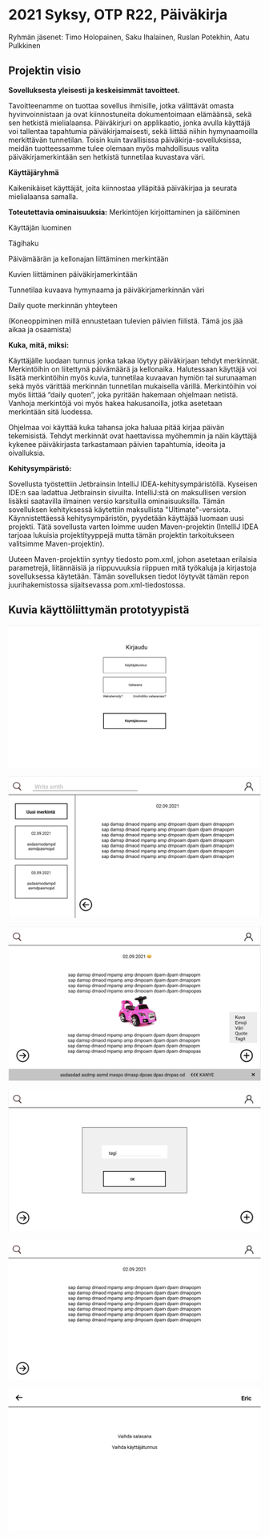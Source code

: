 # 2021 Syksy, OTP R22, Päiväkirja
Ryhmän jäsenet: Timo Holopainen, Saku Ihalainen, Ruslan Potekhin, Aatu Pulkkinen
## Projektin visio

**Sovelluksesta yleisesti ja keskeisimmät tavoitteet.**

Tavoitteenamme on tuottaa sovellus ihmisille, jotka välittävät omasta hyvinvoinnistaan ja ovat kiinnostuneita dokumentoimaan elämäänsä, sekä sen hetkistä mielialaansa. Päiväkirjuri on applikaatio, jonka avulla käyttäjä voi tallentaa tapahtumia päiväkirjamaisesti, sekä liittää niihin hymynaamoilla merkittävän tunnetilan. Toisin kuin tavallisissa päiväkirja-sovelluksissa, meidän tuotteessamme tulee olemaan myös mahdollisuus valita päiväkirjamerkintään sen hetkistä tunnetilaa kuvastava väri.

**Käyttäjäryhmä**

Kaikenikäiset käyttäjät, joita kiinnostaa ylläpitää päiväkirjaa ja seurata mielialaansa samalla.

**Toteutettavia ominaisuuksia:**
Merkintöjen kirjoittaminen ja säilöminen

Käyttäjän luominen

Tägihaku

Päivämäärän ja kellonajan liittäminen merkintään

Kuvien liittäminen päiväkirjamerkintään

Tunnetilaa kuvaava hymynaama ja päiväkirjamerkinnän väri 

Daily quote merkinnän yhteyteen

(Koneoppiminen millä ennustetaan tulevien päivien fiilistä. Tämä jos jää aikaa ja osaamista)

**Kuka, mitä, miksi:**

Käyttäjälle luodaan tunnus jonka takaa löytyy päiväkirjaan tehdyt merkinnät. Merkintöihin on liitettynä päivämäärä ja kellonaika. Halutessaan käyttäjä voi lisätä merkintöihin myös kuvia, tunnetilaa kuvaavan hymiön tai surunaaman sekä myös värittää merkinnän tunnetilan mukaisella värillä. Merkintöihin voi myös liittää “daily quoten”, joka pyritään hakemaan ohjelmaan netistä. Vanhoja merkintöjä voi myös hakea hakusanoilla, jotka asetetaan merkintään sitä luodessa.

Ohjelmaa voi käyttää kuka tahansa joka haluaa pitää kirjaa päivän tekemisistä. Tehdyt merkinnät ovat haettavissa myöhemmin ja näin käyttäjä kykenee päiväkirjasta tarkastamaan päivien tapahtumia, ideoita ja oivalluksia.

**Kehitysympäristö:**

Sovellusta työstettiin Jetbrainsin IntelliJ IDEA-kehitysympäristöllä. Kyseisen IDE:n saa ladattua Jetbrainsin sivuilta. IntelliJ:stä on maksullisen version lisäksi saatavilla ilmainen versio karsituilla ominaisuuksilla. Tämän sovelluksen kehityksessä käytettiin maksullista "Ultimate"-versiota. Käynnistettäessä kehitysympäristön, pyydetään käyttäjää luomaan uusi projekti. Tätä sovellusta varten loimme uuden Maven-projektin (IntelliJ IDEA tarjoaa lukuisia projektityyppejä mutta tämän projektin tarkoitukseen valitsimme Maven-projektin).

Uuteen Maven-projektiin syntyy tiedosto pom.xml, johon asetetaan erilaisia parametrejä, liitännäisiä ja riippuvuuksia riippuen mitä työkaluja ja kirjastoja sovelluksessa käytetään. Tämän sovelluksen tiedot löytyvät tämän repon juurihakemistossa sijaitsevassa pom.xml-tiedostossa.

## Kuvia käyttöliittymän prototyypistä

![Kirjautumisnäkymä](kayttoliittyma-prototyypin-kuvat/kirjautumisnakyma.png "Kuva käyttöliittymän kirjautumisnäkymästä")

![Päänakymä](kayttoliittyma-prototyypin-kuvat/paanakyma.png "Kuva käyttöliittymän päänäkymästä")

![Päänakymä-lisäasetuksilla](kayttoliittyma-prototyypin-kuvat/paivakirjanakyma-sivupalkilla-ja-lisatyilla-optioilla.png "Kuva käyttöliittymän päänäkymästä, jossa on valikko auki sisällön lisäämistä varten.")

![Tagin-lisaaminen-merkintaan](kayttoliittyma-prototyypin-kuvat/tagin-lisaaminen.png "Kuva tagin lisäämisestä merkintään")

![Päiväökirjatekstin-näkymä](kayttoliittyma-prototyypin-kuvat/paivakirjatekstin-nakyma.png "Kuva tekstieditorista.")

![Käyttäjätietojen-muuttaminen](kayttoliittyma-prototyypin-kuvat/kayttajatietojen-muuttaminen.png "Kuva käyttäjän omasta sivusta.")
